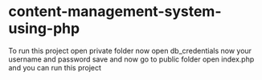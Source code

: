 # content-management-system-using-php
To run this project
open private folder
now open db_credentials
now your username and password 
save and now go to public folder
open index.php and you can run this project

